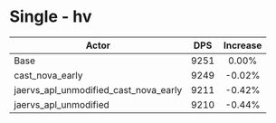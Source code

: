 # Single - hv
| Actor | DPS | Increase |
|---|:---:|:---:|
|Base|9251|0.00%|
|cast_nova_early|9249|-0.02%|
|jaervs_apl_unmodified_cast_nova_early|9211|-0.42%|
|jaervs_apl_unmodified|9210|-0.44%|
